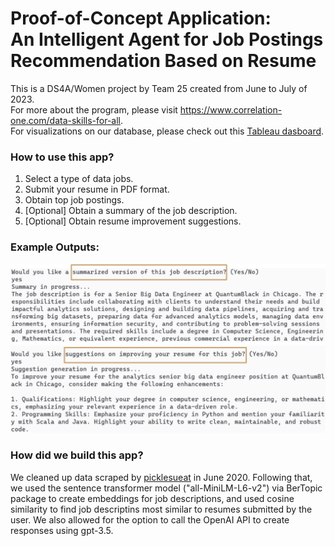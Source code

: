 # Proof-of-Concept Application: <br> An Intelligent Agent for Job Postings Recommendation Based on Resume 

This is a DS4A/Women project by Team 25 created from June to July of 2023. 
<br>For more about the program, please visit https://www.correlation-one.com/data-skills-for-all.
<br>For visualizations on our database, please check out this [Tableau dasboard](https://public.tableau.com/app/profile/chuhui.fu/viz/Book1_16895323042590/Dashboard1?publish=yes). 


### How to use this app? 
<ol>
<li>Select a type of data jobs.</li>
<li>Submit your resume in PDF format. </li>
<li>Obtain top job postings. </li>
<li>[Optional] Obtain a summary of the job description. </li>
<li>[Optional] Obtain resume improvement suggestions.</li>
</ol>

### Example Outputs: 
![summary](https://github.com/chewycharis/ds4a-team-25-repo/blob/main/images/summary.png?raw=true)
![improve resume](https://github.com/chewycharis/ds4a-team-25-repo/blob/main/images/improve.png?raw=true)

### How did we build this app? 
We cleaned up data scraped by [picklesueat](https://github.com/picklesueat/data_jobs_data) in June 2020. Following that, we used the sentence transformer model ("all-MiniLM-L6-v2") via BerTopic package to create embeddings for job descriptions, and used cosine similarity to find job descriptins most similar to resumes submitted by the user. We also allowed for the option to call the OpenAI API to create responses using gpt-3.5.


